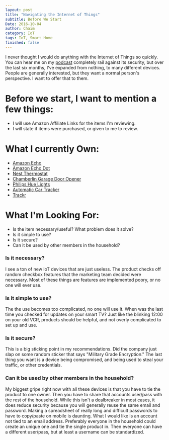 ```yaml
---
layout: post
title: "Navigating the Internet of Things"
subtitle: Before We Start
Date: 2016-10-04
author: Chaim
category: IoT
tags: IoT, Smart Home
finished: false
---
```

I never thought I would do anything with the Internet of Things so quickly. You can hear me on my [podcast](http://inthirty.net) completely rail against its security, but over the last six months, I've expanded from nothing, to many different devices. People are generally interested, but they want a normal person's perspective. I want to offer that to them. 

# Before we start, I want to mention a few things:
- I will use Amazon Affiliate Links for the items I'm reviewing.
- I will state if items were purchased, or given to me to review.

# What I currently Own:
- [Amazon Echo](https://www.amazon.com/gp/product/B00X4WHP5E/ref=as_li_tl?ie=UTF8&camp=1789&creative=9325&creativeASIN=B00X4WHP5E&linkCode=as2&tag=chaimtime-20&linkId=1b75191cd9a3b64bf5cc3edac9eab825)
- [Amazon Echo Dot](http://amzn.to/2dv3EPc)
- [Nest Thermostat](http://amzn.to/2cQMH44)
- [Chamberlin Garage Door Opener](http://amzn.to/2dtyrMM)
- [Philips Hue Lights](http://amzn.to/2dZBL4s)
- [Automatic Car Tracker](http://fbuy.me/dZlED)
- [Trackr](https://www.thetrackr.com/?ref_code=dUnKk)

# What I'm Looking For:
- Is the item necessary/useful? What problem does it solve?
- Is it simple to use?
- Is it secure?
- Can it be used by other members in the household?

### Is it necessary?
I see a ton of new IoT devices that are just useless. The product checks off random checkbox features that the marketing team decided were necessary. Most of these things are features are implemented poory, or no one will ever use.

### Is it simple to use?
The the use becomes too complicated, no one will use it. When was the last time you checked for updates on your smart TV? Just like the blinking 12:00 on your old VCR, products should be helpful, and not overly complicated to set up and use.

### Is it secure?
This is a big sticking point in my recommendations. Did the company just slap on some random sticker that says "Military Grade Encryption." The last thing you want is a device being compromised, and being used to steal your traffic, or other credentials.

### Can it be used by other members in the household?
My biggest gripe right now with all these devices is that you have to tie the product to one owner. Then you have to share that accounts user/pass with the rest of the household. While this isn't a dealbreaker in most cases, it does reduce security because you will generally reuse the same email and password. Making a spreadsheet of really long and difficult passwords to have to copy/paste on mobile is daunting. What I would like is an account not tied to an email address. Preferably everyone in the household could create an unique one and tie the single product in. Then everyone can have a different user/pass, but at least a username can be standardized.


